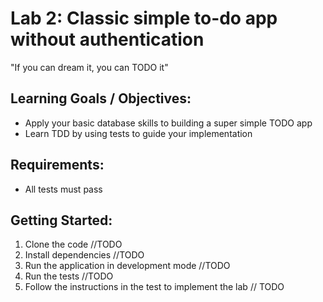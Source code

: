 # Lab 2: Classic simple to-do app without authentication

"If you can dream it, you can TODO it"

## Learning Goals / Objectives:

* Apply your basic database skills to building a super simple TODO app
* Learn TDD by using tests to guide your implementation

## Requirements:

* All tests must pass

## Getting Started:

1. Clone the code //TODO
2. Install dependencies //TODO
3. Run the application in development mode //TODO
4. Run the tests //TODO
5. Follow the instructions in the test to implement the lab // TODO
